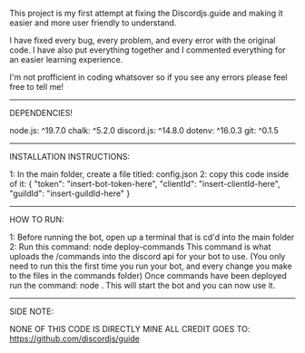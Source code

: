 This project is my first attempt at fixing the Discordjs.guide and making it easier and more user friendly to understand.

I have fixed every bug, every problem, and every error with the original code. I have also put everything together and I commented everything for an easier learning experience.

I'm not profficient in coding whatsover so if you see any errors please feel free to tell me!
____
DEPENDENCIES!

node.js: ^19.7.0
chalk: ^5.2.0
discord.js: ^14.8.0
dotenv: ^16.0.3
git: ^0.1.5
____
INSTALLATION INSTRUCTIONS:

1: In the main folder, create a file titled: config.json
2: copy this code inside of it: 
{
	"token": "insert-bot-token-here",
	"clientId": "insert-clientId-here",
	"guildId": "insert-guildId-here"
}
____
HOW TO RUN:

1: Before running the bot, open up a terminal that is cd'd into the main folder
2: Run this command: node deploy-commands
	This command is what uploads the /commands into the discord api for your bot to use.
	(You only need to run this the first time you run your bot, and every change you make to the files in the commands folder)
Once commands have been deployed run the command: node .
	This will start the bot and you can now use it.
____
SIDE NOTE:

NONE OF THIS CODE IS DIRECTLY MINE
ALL CREDIT GOES TO: https://github.com/discordjs/guide
